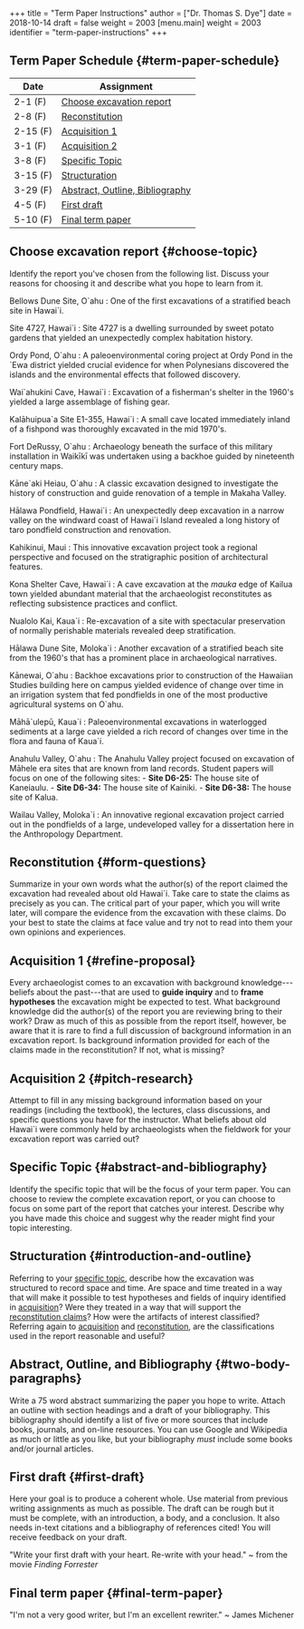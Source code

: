 +++
title = "Term Paper Instructions"
author = ["Dr. Thomas S. Dye"]
date = 2018-10-14
draft = false
weight = 2003
[menu.main]
  weight = 2003
  identifier = "term-paper-instructions"
+++

## Term Paper Schedule {#term-paper-schedule}

| Date     | Assignment                                              |
|----------|---------------------------------------------------------|
| 2-1 (F)  | [Choose excavation report](#choose-topic)               |
| 2-8 (F)  | [Reconstitution](#form-questions)                       |
| 2-15 (F) | [Acquisition 1](#refine-proposal)                       |
| 3-1 (F)  | [Acquisition 2](#pitch-research)                        |
| 3-8 (F)  | [Specific Topic](#abstract-and-bibliography)            |
| 3-15 (F) | [Structuration](#introduction-and-outline)              |
| 3-29 (F) | [Abstract, Outline, Bibliography](#two-body-paragraphs) |
| 4-5 (F)  | [First draft](#first-draft)                             |
| 5-10 (F) | [Final term paper](#final-term-paper)                   |


## Choose excavation report {#choose-topic}

Identify the report you've chosen from the following list. Discuss your
reasons for choosing it and describe what you hope to learn from it.

Bellows Dune Site, O\`ahu
: One of the first excavations of a stratified
    beach site in Hawai\`i.

Site 4727, Hawai\`i
: Site 4727 is a dwelling surrounded by sweet potato
    gardens that yielded an unexpectedly complex habitation history.

<!--listend-->

Ordy Pond, O\`ahu
: A paleoenvironmental coring project at Ordy Pond in the
    \`Ewa district yielded crucial evidence for when Polynesians discovered
    the islands and the environmental effects that followed discovery.

<!--listend-->

Wai\`ahukini Cave, Hawai\`i
: Excavation of a fisherman's shelter
    in the 1960's yielded a large assemblage of fishing gear.

<!--listend-->

Kal&#0257;huipua\`a Site E1-355, Hawai\`i
: A small cave located immediately inland of a
    fishpond was thoroughly excavated in the mid 1970's.

Fort DeRussy, O\`ahu
: Archaeology beneath the surface of this military
    installation in  Waik&#0299;k&#0299; was undertaken using a backhoe guided by
    nineteenth century maps.

<!--listend-->

K&#0257;ne\`aki Heiau, O\`ahu
: A classic excavation designed to investigate the
    history of construction and guide renovation of a temple in Makaha Valley.

H&#0257;lawa Pondfield, Hawai\`i
: An unexpectedly deep excavation in a narrow
    valley on the windward coast of Hawai\`i Island revealed a long history of
    taro pondfield construction and renovation.

<!--listend-->

Kahikinui, Maui
: This innovative excavation project took a regional
    perspective and focused on the stratigraphic position of architectural
    features.

<!--listend-->

Kona Shelter Cave, Hawai\`i
: A cave excavation at the _mauka_ edge of Kailua
    town yielded abundant material that the archaeologist reconstitutes as
    reflecting subsistence practices and conflict.

Nualolo Kai, Kaua\`i
: Re-excavation of a site with spectacular preservation
    of normally perishable materials revealed deep stratification.

<!--listend-->

H&#0257;lawa Dune Site, Moloka\`i
: Another excavation of a stratified beach site
    from the 1960's that has a prominent place in archaeological narratives.

<!--listend-->

K&#0257;newai, O\`ahu
: Backhoe excavations prior to construction of the Hawaiian
    Studies building here on campus yielded evidence of change
    over time in an irrigation system that fed pondfields in
    one of the most productive agricultural systems on O\`ahu.

M&#0257;h&#0257;\`ulep&#0363;, Kaua\`i
: Paleoenvironmental excavations in waterlogged sediments
    at a large cave yielded a rich record of changes over time in the flora
    and fauna of Kaua\`i.

<!--listend-->

Anahulu Valley, O\`ahu
: The Anahulu Valley project focused on excavation of
    M&#0257;hele era sites that are known from land records. Student papers will
    focus on one of the following sites:
    -   **Site D6-25:** The house site of Kaneiaulu.
    -   **Site D6-34:** The house site of Kainiki.
    -   **Site D6-38:** The house site of Kalua.

Wailau Valley, Moloka\`i
: An innovative regional excavation project carried
    out in the pondfields of a large, undeveloped valley for a dissertation
    here in the Anthropology Department.


## Reconstitution {#form-questions}

Summarize in your own words what the author(s) of the report claimed the
excavation had revealed about old Hawai\`i.  Take care to state the claims as
precisely as you can.  The critical part of your paper, which you will write
later, will compare the evidence from the excavation with these claims.  Do your
best to state the claims at face value and try not to read into them your own
opinions and experiences.


## Acquisition 1 {#refine-proposal}

Every archaeologist comes to an excavation with background knowledge---beliefs
about the past---that are used to **guide inquiry** and to **frame hypotheses** the
excavation might be expected to test. What background knowledge did the
author(s) of the report you are reviewing bring to their work? Draw as much of
this as possible from the report itself, however, be aware that it is rare to
find a full discussion of background information in an excavation report. Is
background information provided for each of the claims made in the
reconstitution? If not, what is missing?


## Acquisition 2 {#pitch-research}

Attempt to fill in any missing background information based on your readings
(including the textbook), the lectures, class discussions, and specific
questions you have for the instructor. What beliefs about old Hawai\`i were
commonly held by archaeologists when the fieldwork for your excavation report
was carried out?


## Specific Topic {#abstract-and-bibliography}

Identify the specific topic that will be the focus of your term paper.  You can
choose to review the complete excavation report, or you can choose to focus on
some part of the report that catches your interest.  Describe why you have made
this choice and suggest why the reader might find your topic interesting.


## Structuration {#introduction-and-outline}

Referring to your [specific topic](#abstract-and-bibliography), describe how the excavation was structured to
record space and time. Are space and time treated in a way that will make it
possible to test hypotheses and fields of inquiry identified in [acquisition](#refine-proposal)?
Were they treated in a way that will support the [reconstitution claims](#form-questions)? How were
the artifacts of interest classified?  Referring again to [acquisition](#refine-proposal) and
[reconstitution](#form-questions), are the classifications used in the report reasonable and useful?


## Abstract, Outline, and Bibliography {#two-body-paragraphs}

Write a 75 word abstract summarizing the paper you hope to write.
Attach an outline with section headings and a draft of your bibliography. This
bibliography should identify a list of five or more sources that include books,
journals, and on-line resources. You can use Google and Wikipedia as much or
little as you like, but your bibliography _must_ include some books and/or
journal articles.


## First draft {#first-draft}

Here your goal is to produce a coherent whole. Use material from previous
writing assignments as much as possible. The draft can be rough but it must be
complete, with an introduction, a body, and a conclusion. It also needs in-text
citations and a bibliography of references cited! You will receive feedback on
your draft.

"Write your first draft with your heart. Re-write with your head."
~ from the movie _Finding Forrester_


## Final term paper {#final-term-paper}

"I'm not a very good writer, but I'm an excellent rewriter." ~ James Michener
